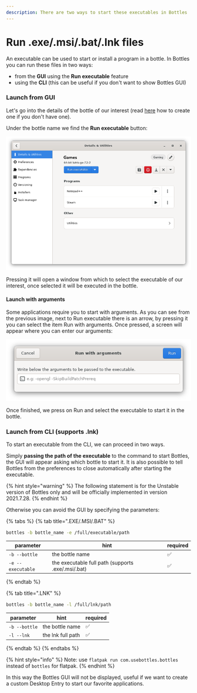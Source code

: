 ```yaml
---
description: There are two ways to start these executables in Bottles
---
```


# Run .exe/.msi/.bat/.lnk files

An executable can be used to start or install a program in a bottle. In Bottles you can run these files in two ways:

* from the **GUI** using the **Run executable** feature
* using the **CLI** (this can be useful if you don't want to show Bottles GUI)

### Launch from GUI

Let's go into the details of the bottle of our interest (read [here](https://docs.usebottles.com/getting-started/first-run#your-first-bottle) how to create one if you don't have one).

Under the bottle name we find the **Run executable** button:

![Bottle - Details](../.gitbook/assets/bottles/details_and_utilities/Main.png)

Pressing it will open a window from which to select the executable of our interest, once selected it will be executed in the bottle.

#### Launch with arguments

Some applications require you to start with arguments. As you can see from the previous image, next to Run executable there is an arrow, by pressing it you can select the item Run with arguments. Once pressed, a screen will appear where you can enter our arguments:

![Bottle - Details - Run executable with arguments](../.gitbook/assets/bottles/details_and_utilities/RunWithArguments.png)

Once finished, we press on Run and select the executable to start it in the bottle.

### Launch from CLI (supports .lnk)

To start an executable from the CLI, we can proceed in two ways.

Simply **passing the path of the executable** to the command to start Bottles, the GUI will appear asking which bottle to start it. It is also possible to tell Bottles from the preferences to close automatically after starting the executable.

{% hint style="warning" %}
The following statement is for the Unstable version of Bottles only and will be officially implemented in version 2021.7.28.
{% endhint %}

Otherwise you can avoid the GUI by specifying the parameters:

{% tabs %}
{% tab title=".EXE/.MSI/.BAT" %}
```bash
bottles -b bottle_name -e /full/executable/path
```

| parameter         | hint                                               | required |
| ----------------- | -------------------------------------------------- | -------- |
| `-b --bottle`     | the bottle name                                    | ✅        |
| `-e --executable` | the executable full path (supports .exe/.msi/.bat) | ✅        |
{% endtab %}

{% tab title=".LNK" %}
```bash
bottles -b bottle_name -l /full/lnk/path
```

| parameter     | hint              | required |
| ------------- | ----------------- | -------- |
| `-b --bottle` | the bottle name   | ✅        |
| `-l --lnk`    | the lnk full path | ✅        |
{% endtab %}
{% endtabs %}

{% hint style="info" %}
Note: use `flatpak run com.usebottles.bottles` instead of `bottles` for flatpak.
{% endhint %}

In this way the Bottles GUI will not be displayed, useful if we want to create a custom Desktop Entry to start our favorite applications.
